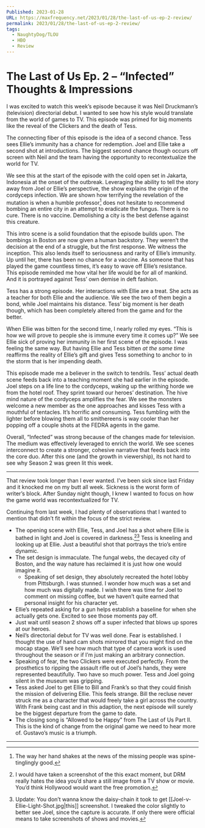 ```yaml
---
Published: 2023-01-28
URL: https://maxfrequency.net/2023/01/28/the-last-of-us-ep-2-review/
permalink: 2023/01/28/the-last-of-us-ep-2-review/
tags:
  - NaughtyDog/TLOU
  - HBO
  - Review
---
```

# The Last of Us Ep. 2 – “Infected” Thoughts & Impressions

I was excited to watch this week’s episode because it was Neil Druckmann’s (television) directorial debut. I wanted to see how his style would translate from the world of games to TV. This episode was primed for big moments like the reveal of the Clickers and the death of Tess.

The connecting fiber of this episode is the idea of a second chance. Tess sees Ellie’s immunity has a chance for redemption. Joel and Ellie take a second shot at introductions. The biggest second chance though occurs off screen with Neil and the team having the opportunity to recontextualize the world for TV.

We see this at the start of the episode with the cold open set in Jakarta, Indonesia at the onset of the outbreak. Leveraging the ability to tell the story away from Joel or Ellie’s perspective, the show explains the origin of the cordyceps infection. We are shown how terrifying the revelation of the mutation is when a humble professor[^1] does not hesitate to recommend bombing an entire city in an attempt to eradicate the fungus. There is no cure. There is no vaccine. Demolishing a city is the best defense against this creature.

This intro scene is a solid foundation that the episode builds upon. The bombings in Boston are now given a human backstory. They weren’t the decision at the end of a struggle, but the first response. We witness the inception. This also lends itself to seriousness and rarity of Ellie’s immunity. Up until her, there has been no chance for a vaccine. As someone that has played the game countless times, it’s easy to wave off Ellie’s resistance. This episode reminded me how vital her life would be for all of mankind. And it is portrayed against Tess’ own demise in deft fashion.

Tess has a strong episode. Her interactions with Ellie are a treat. She acts as a teacher for both Ellie and the audience. We see the two of them begin a bond, while Joel maintains his distance. Tess’ big moment is her death though, which has been completely altered from the game and for the better.

When Ellie was bitten for the second time, I nearly rolled my eyes. “This is how we will prove to people she is immune every time it comes up?” We see Ellie sick of proving her immunity in her first scene of the episode. I was feeling the same way. But having Ellie and Tess bitten *at the same time* reaffirms the reality of Ellie’s gift and gives Tess something to anchor to in the storm that is her impending death.

This episode made me a believer in the switch to tendrils. Tess’ actual death scene feeds back into a teaching moment she had earlier in the episode. Joel steps on a life line to the cordyceps, waking up the writhing horde we from the hotel roof. They sprint toward our heroes’ destination. The hive mind nature of the cordyceps amplifies the fear. We see the monsters welcome a new member as the one approaches and kisses Tess with a mouthful of tentacles. It’s horrific and consuming. Tess fumbling with the lighter before blowing them all to smithereens is way cooler than her popping off a couple shots at the FEDRA agents in the game.

Overall, “Infected” was strong because of the changes made for television. The medium was effectively leveraged to enrich the world. We see scenes interconnect to create a stronger, cohesive narrative that feeds back into the core duo. After this one (and the growth in viewership), its not hard to see why Season 2 was green lit this week.

---

That review took longer than I ever wanted. I’ve been sick since last Friday and it knocked me on my butt all week. Sickness is the worst form of writer’s block. After Sunday night though, I knew I wanted to focus on how the game world was recontextualized for TV.

Continuing from last week, I had plenty of observations that I wanted to mention that didn’t fit within the focus of the strict review.

- The opening scene with Ellie, Tess, and Joel has a shot where Ellie is bathed in light and Joel is covered in darkness.[^2][^3] Tess is kneeling and looking up at Ellie. Just a beautiful shot that portrays the trio’s entire dynamic.
- The set design is immaculate. The fungal webs, the decayed city of Boston, and the way nature has reclaimed it is just how one would imagine it.
	- Speaking of set design, they absolutely recreated the hotel lobby from Pittsburgh. I was stunned. I wonder how much was a set and how much was digitally made. I wish there was time for Joel to comment on missing coffee, but we haven’t quite earned that personal insight for his character yet.
- Ellie’s repeated asking for a gun helps establish a baseline for when she actually gets one. Excited to see those moments pay off.
- Just wait until season 2 shows off a super infected that blows up spores at our heroes.
- Neil’s directorial debut for TV was well done. Fear is established. I thought the use of hand cam shots mirrored that you might find on the mocap stage. We’ll see how much that type of camera work is used throughout the season or if I’m just making an arbitrary connection.
- Speaking of fear, the two Clickers were executed perfectly. From the prosthetics to ripping the assault rifle out of Joel’s hands, they were represented beautifully. Two have so much power. Tess and Joel going silent in the museum was gripping.
- Tess asked Joel to get Ellie to Bill and Frank’s so that they could finish the mission of delivering Ellie. This feels strange. Bill the recluse never struck me as a character that would freely take a girl across the country. With Frank being cast and in this adaption, the next episode will surely be the biggest departure from the game to date.
- The closing song is “Allowed to be Happy” from The Last of Us Part II. This is the kind of change from the original game we need to hear more of. Gustavo’s music is a triumph.

---
[^1]: The way her hand shakes at the news of the missing people was spine-tinglingly good.
[^2]: I would have taken a screenshot of the this exact moment, but DRM really hates the idea you’d share a still image from a TV show or movie. You’d think Hollywood would want the free promotion.
[^3]: Update: You don’t wanna know the daisy-chain it took to get [[Joel-v-Ellie-Light-Shot.jpg|this]] screenshot. I tweaked the color slightly to better see Joel, since the capture is accurate. If only there were official means to take screenshots of shows and movies.